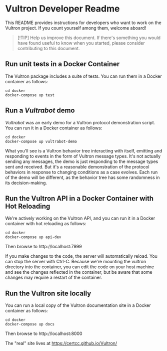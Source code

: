 # Vultron Developer Readme

This README provides instructions for developers who want to work on the Vultron project.
If you count yourself among them, welcome aboard!

> [!TIP] Help us improve this document.
> If there's something you would have found useful to know when you started,
please consider contributing to this document.

## Run unit tests in a Docker Container

The Vultron package includes a suite of tests. You can run them in a Docker container as follows:

```shell
cd docker
docker-compose up test
```

## Run a _Vultrabot_ demo

_Vultrabot_ was an early demo for a Vultron protocol demonstration script.
You can run it in a Docker container as follows:

```shell
cd docker
docker-compose up vultrabot-demo
```

What you'll see is a Vultron behavior tree interacting with itself,
emitting and responding to events in the form of Vultron message types.
It's not actually sending any messages, the demo is just responding to the
message types sent and received. But it's a reasonable demonstration of
the protocol behaviors in response to changing conditions as a case evolves.
Each run of the demo will be different, as the behavior tree has
some randomness in its decision-making.


## Run the Vultron API in a Docker Container with Hot Reloading

We're actively working on the Vultron API, and you can run it in a Docker container
with hot reloading as follows:

```shell
cd docker
docker-compose up api-dev
```
Then browse to http://localhost:7999

If you make changes to the code, the server will automatically reload.
You can stop the server with Ctrl-C.
Because we're mounting the vultron directory into the container,
you can edit the code on your host machine and see the changes reflected
in the container, but be aware that some changes may require a restart of the container.

## Run the Vultron site locally

You can run a local copy of the Vultron documentation site in a Docker container as follows:

```shell
cd docker
docker-compose up docs
```

Then browse to http://localhost:8000

The "real" site lives at https://certcc.github.io/Vultron/



